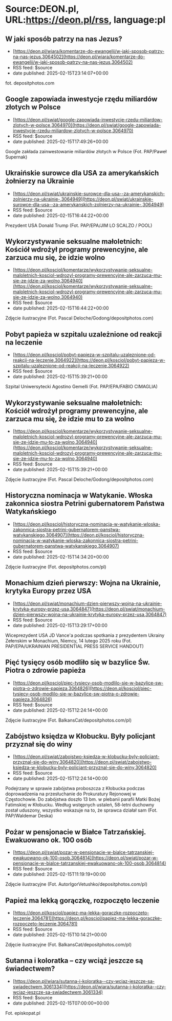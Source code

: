 # Source:DEON.pl, URL:https://deon.pl/rss, language:pl

## W jaki sposób patrzy na nas Jezus?
 - [https://deon.pl/wiara/komentarze-do-ewangelii/w-jaki-sposob-patrzy-na-nas-jezus,3064502](https://deon.pl/wiara/komentarze-do-ewangelii/w-jaki-sposob-patrzy-na-nas-jezus,3064502)
 - RSS feed: $source
 - date published: 2025-02-15T23:14:07+00:00

fot. depositphotos.com

## Google zapowiada inwestycje rzędu miliardów złotych w Polsce
 - [https://deon.pl/swiat/google-zapowiada-inwestycje-rzedu-miliardow-zlotych-w-polsce,3064970](https://deon.pl/swiat/google-zapowiada-inwestycje-rzedu-miliardow-zlotych-w-polsce,3064970)
 - RSS feed: $source
 - date published: 2025-02-15T17:49:26+00:00

Google zakłada zainwestowanie miliardów złotych w Polsce (Fot. PAP/Paweł Supernak)

## Ukraińskie surowce dla USA  za amerykańskich żołnierzy na Ukrainie
 - [https://deon.pl/swiat/ukrainskie-surowce-dla-usa--za-amerykanskich-zolnierzy-na-ukrainie-,3064949](https://deon.pl/swiat/ukrainskie-surowce-dla-usa--za-amerykanskich-zolnierzy-na-ukrainie-,3064949)
 - RSS feed: $source
 - date published: 2025-02-15T16:44:22+00:00

Prezydent USA Donald Trump (Fot. PAP/EPA/JIM LO SCALZO / POOL)

## Wykorzystywanie seksualne małoletnich: Kościół wdrożył programy prewencyjne, ale zarzuca mu się, że idzie wolno
 - [https://deon.pl/kosciol/komentarze/wykorzystywanie-seksualne-maloletnich-kosciol-wdrozyl-programy-prewencyjne-ale-zarzuca-mu-sie-ze-idzie-za-wolno,3064940](https://deon.pl/kosciol/komentarze/wykorzystywanie-seksualne-maloletnich-kosciol-wdrozyl-programy-prewencyjne-ale-zarzuca-mu-sie-ze-idzie-za-wolno,3064940)
 - RSS feed: $source
 - date published: 2025-02-15T16:44:22+00:00

Zdjęcie ilustracyjne (Fot. Pascal Deloche/Godong/depositphotos.com)

## Pobyt papieża w szpitalu uzależnione od reakcji na leczenie
 - [https://deon.pl/kosciol/pobyt-papieza-w-szpitalu-uzaleznione-od-reakcji-na-leczenie,3064922](https://deon.pl/kosciol/pobyt-papieza-w-szpitalu-uzaleznione-od-reakcji-na-leczenie,3064922)
 - RSS feed: $source
 - date published: 2025-02-15T15:39:21+00:00

Szpital Uniwersytecki Agostino Gemelli (Fot. PAP/EPA/FABIO CIMAGLIA)

## Wykorzystywanie seksualne małoletnich: Kościół wdrożył programy prewencyjne, ale zarzuca mu się, że idzie mu to za wolno
 - [https://deon.pl/kosciol/komentarze/wykorzystywanie-seksualne-maloletnich-kosciol-wdrozyl-programy-prewencyjne-ale-zarzuca-mu-sie-ze-idzie-mu-to-za-wolno,3064940](https://deon.pl/kosciol/komentarze/wykorzystywanie-seksualne-maloletnich-kosciol-wdrozyl-programy-prewencyjne-ale-zarzuca-mu-sie-ze-idzie-mu-to-za-wolno,3064940)
 - RSS feed: $source
 - date published: 2025-02-15T15:39:21+00:00

Zdjęcie ilustracyjne (Fot. Pascal Deloche/Godong/depositphotos.com)

## Historyczna nominacja w Watykanie. Włoska zakonnica siostra Petrini gubernatorem Państwa Watykańskiego
 - [https://deon.pl/kosciol/historyczna-nominacja-w-watykanie-wloska-zakonnica-siostra-petrini-gubernatorem-panstwa-watykanskiego,3064907](https://deon.pl/kosciol/historyczna-nominacja-w-watykanie-wloska-zakonnica-siostra-petrini-gubernatorem-panstwa-watykanskiego,3064907)
 - RSS feed: $source
 - date published: 2025-02-15T14:34:20+00:00

Zdjęcie ilustracyjne (Fot. depositphotos.com/pl)

## Monachium dzień pierwszy: Wojna na Ukrainie, krytyka Europy przez USA
 - [https://deon.pl/swiat/monachium-dzien-pierwszy-wojna-na-ukrainie-krytyka-europy-przez-usa,3064847](https://deon.pl/swiat/monachium-dzien-pierwszy-wojna-na-ukrainie-krytyka-europy-przez-usa,3064847)
 - RSS feed: $source
 - date published: 2025-02-15T13:29:17+00:00

Wiceprezydent USA JD Vance'a podczas spotkania z prezydentem Ukrainy Zełenskim w Monachium, Niemcy, 14 lutego 2025 roku (Fot. PAP/EPA/UKRAINIAN PRESIDENTIAL PRESS SERVICE HANDOUT)

## Pięć tysięcy osób modliło się w bazylice Św. Piotra o zdrowie papieża
 - [https://deon.pl/kosciol/piec-tysiecy-osob-modlilo-sie-w-bazylice-sw-piotra-o-zdrowie-papieza,3064826](https://deon.pl/kosciol/piec-tysiecy-osob-modlilo-sie-w-bazylice-sw-piotra-o-zdrowie-papieza,3064826)
 - RSS feed: $source
 - date published: 2025-02-15T12:24:14+00:00

Zdjęcie ilustracyjne (Fot. BalkansCat/depositphotos.com/pl)

## Zabójstwo księdza w Kłobucku. Były policjant przyznał się do winy
 - [https://deon.pl/swiat/zabojstwo-ksiedza-w-klobucku-byly-policjant-przyznal-sie-do-winy,3064820](https://deon.pl/swiat/zabojstwo-ksiedza-w-klobucku-byly-policjant-przyznal-sie-do-winy,3064820)
 - RSS feed: $source
 - date published: 2025-02-15T12:24:14+00:00

Podejrzany w sprawie zabójstwa proboszcza z Kłobucka podczas doprowadzenia na przesłuchanie do Prokuratury Rejonowej w Częstochowie. Do zabójstwa doszło 13 bm. w plebanii parafii Matki Bożej Fatimskiej w Kłobucku. Według wstępnych ustaleń, 58-letni duchowny został uduszony, wszystko wskazuje na to, że sprawca działał sam (Fot. PAP/Waldemar Deska)

## Pożar w pensjonacie w Białce Tatrzańskiej. Ewakuowano ok. 100 osób
 - [https://deon.pl/swiat/pozar-w-pensjonacie-w-bialce-tatrzanskiej-ewakuowano-ok-100-osob,3064814](https://deon.pl/swiat/pozar-w-pensjonacie-w-bialce-tatrzanskiej-ewakuowano-ok-100-osob,3064814)
 - RSS feed: $source
 - date published: 2025-02-15T11:19:19+00:00

Zdjęcie ilustracyjne (Fot. AutorIgorVetushko/depositphotos.com/pl)

## Papież ma lekką gorączkę, rozpoczęto leczenie
 - [https://deon.pl/kosciol/papiez-ma-lekka-goraczke-rozpoczeto-leczenie,3064781](https://deon.pl/kosciol/papiez-ma-lekka-goraczke-rozpoczeto-leczenie,3064781)
 - RSS feed: $source
 - date published: 2025-02-15T10:14:21+00:00

Zdjęcie ilustracyjne (Fot. BalkansCat/depositphotos.com/pl)

## Sutanna i koloratka – czy wciąż jeszcze są świadectwem?
 - [https://deon.pl/wiara/sutanna-i-koloratka--czy-wciaz-jeszcze-sa-swiadectwem,3061334](https://deon.pl/wiara/sutanna-i-koloratka--czy-wciaz-jeszcze-sa-swiadectwem,3061334)
 - RSS feed: $source
 - date published: 2025-02-15T07:00:00+00:00

Fot. episkopat.pl

